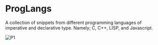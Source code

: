 # ProgLangs
A collection of snippets from different programming languages of imperative and declarative type. Namely; C, C++, LISP, and Javascript.


![P1](https://user-images.githubusercontent.com/70185597/154506274-dd5d3180-80d6-4893-83e0-f713c79a3c23.png)
